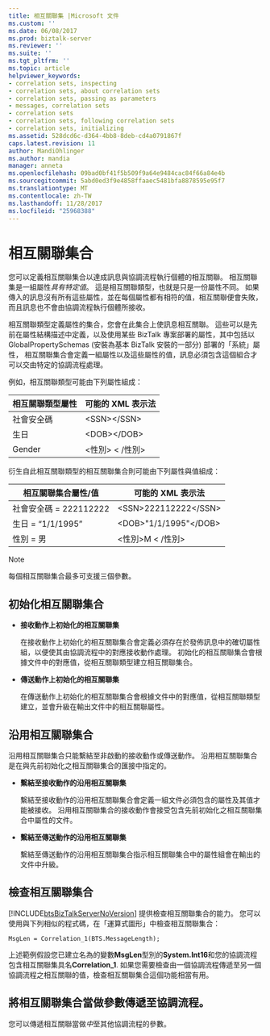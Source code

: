 ```yaml
---
title: 相互關聯集 |Microsoft 文件
ms.custom: ''
ms.date: 06/08/2017
ms.prod: biztalk-server
ms.reviewer: ''
ms.suite: ''
ms.tgt_pltfrm: ''
ms.topic: article
helpviewer_keywords:
- correlation sets, inspecting
- correlation sets, about correlation sets
- correlation sets, passing as parameters
- messages, correlation sets
- correlation sets
- correlation sets, following correlation sets
- correlation sets, initializing
ms.assetid: 528dcd6c-d364-4bb8-8deb-cd4a0791867f
caps.latest.revision: 11
author: MandiOhlinger
ms.author: mandia
manager: anneta
ms.openlocfilehash: 09bad0bf41f5b509f9a64e9484cac84f66a84e4b
ms.sourcegitcommit: 5abd0ed3f9e4858ffaaec5481bfa8878595e95f7
ms.translationtype: MT
ms.contentlocale: zh-TW
ms.lasthandoff: 11/28/2017
ms.locfileid: "25968388"
---
```

# <a name="correlation-sets"></a>相互關聯集合
您可以定義相互關聯集合以達成訊息與協調流程執行個體的相互關聯。 相互關聯集是一組屬性*具有特定值*。 這是相互關聯類型，也就是只是一份屬性不同。 如果傳入的訊息沒有所有這些屬性，並在每個屬性都有相符的值，相互關聯便會失敗，而且訊息也不會由協調流程執行個體所接收。  
  
 相互關聯類型定義屬性的集合，您會在此集合上使訊息相互關聯。 這些可以是先前在屬性結構描述中定義，以及使用某些 BizTalk 專案部署的屬性，其中包括以 GlobalPropertySchemas (安裝為基本 BizTalk 安裝的一部分) 部署的「系統」屬性， 相互關聯集合會定義一組屬性以及這些屬性的值，訊息必須包含這個組合才可以交由特定的協調流程處理。  
  
 例如，相互關聯類型可能由下列屬性組成：  
  
|相互關聯類型屬性|可能的 XML 表示法|  
|-------------------------------|---------------------------------|  
|社會安全碼|\<SSN\>\</SSN\>|  
|生日|\<DOB\>\</DOB\>|  
|Gender|\<性別\> \< /性別\>|  
  
 衍生自此相互關聯類型的相互關聯集合則可能由下列屬性與值組成：  
  
|相互關聯集合屬性/值|可能的 XML 表示法|  
|-------------------------------------|---------------------------------|  
|社會安全碼 = 222112222|\<SSN\>222112222\</SSN\>|  
|生日 = “1/1/1995”|\<DOB\>"1/1/1995"\</DOB\>|  
|性別 = 男|\<性別\>M \< /性別\>|  
  
> [!NOTE]
>  每個相互關聯集合最多可支援三個參數。  
  
## <a name="initializing-correlation-sets"></a>初始化相互關聯集合  
  
-   **接收動作上初始化的相互關聯集**  
  
     在接收動作上初始化的相互關聯集合會定義必須存在於發佈訊息中的確切屬性組，以便使其由協調流程中的對應接收動作處理。 初始化的相互關聯集合會根據文件中的對應值，從相互關聯類型建立相互關聯集合。  
  
-   **傳送動作上初始化的相互關聯集**  
  
     在傳送動作上初始化的相互關聯集合會根據文件中的對應值，從相互關聯類型建立，並會升級在輸出文件中的相互關聯屬性。  
  
## <a name="following-correlation-sets"></a>沿用相互關聯集合  
 沿用相互關聯集合只能繫結至非啟動的接收動作或傳送動作。 沿用相互關聯集合是在與先前初始化之相互關聯集合的匯接中指定的。  
  
-   **繫結至接收動作的沿用相互關聯集**  
  
     繫結至接收動作的沿用相互關聯集合會定義一組文件必須包含的屬性及其值才能被接收。  沿用相互關聯集合的接收動作會接受包含先前初始化之相互關聯集合中屬性的文件。  
  
-   **繫結至傳送動作的沿用相互關聯集**  
  
     繫結至傳送動作的沿用相互關聯集合指示相互關聯集合中的屬性組會在輸出的文件中升級。  
  
## <a name="inspecting-correlation-sets"></a>檢查相互關聯集合  
 [!INCLUDE[btsBizTalkServerNoVersion](../includes/btsbiztalkservernoversion-md.md)] 提供檢查相互關聯集合的能力。 您可以使用與下列相似的程式碼，在「運算式圖形」中檢查相互關聯集合：  
  
```  
MsgLen = Correlation_1(BTS.MessageLength);  
```  
  
 上述範例假設您已建立名為的變數**MsgLen**型別的**System.Int16**和您的協調流程包含相互關聯集具名**Correlation_1**. 如果您需要檢查由一個協調流程傳遞至另一個協調流程之相互關聯的值，檢查相互關聯集合這個功能相當有用。  
  
## <a name="passing-correlation-sets-as-parameters-to-orchestrations"></a>將相互關聯集合當做參數傳遞至協調流程。  
 您可以傳遞相互關聯當做*中*至其他協調流程的參數。